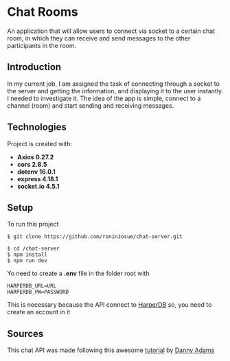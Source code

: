# Chat Rooms
An application that will allow users to connect via socket to a certain chat room, 
in which they can receive and send messages to the other participants in the room.

## Introduction
In my current job, I am assigned the task of connecting through a socket to the server and getting the information, 
and displaying it to the user instantly. I needed to investigate it. 
The idea of the app is simple, connect to a channel (room) and start sending and receiving messages.

## Technologies
Project is created with: 
* **Axios 0.27.2**
* **cors 2.8.5**
* **dotenv 16.0.1**
* **express 4.18.1**
* **socket.io 4.5.1**

## Setup
To run this project
```
$ git clone https://github.com/roninJosue/chat-server.git

$ cd /chat-server
$ npm install
$ npm run dev
```

Yo need to create a **.env** file in the folder root with
```
HARPERDB_URL=URL
HARPERDB_PW=PASSWORD
```

This is necessary because the API connect to [HarperDB](https://harperdb.io/) so, you need to create an account in it

## Sources
This chat API was made following this awesome [tutorial](https://www.freecodecamp.org/news/build-a-realtime-chat-app-with-react-express-socketio-and-harperdb/#what-is-socket-io) 
by [Danny Adams](https://www.freecodecamp.org/news/author/danny-adams/)